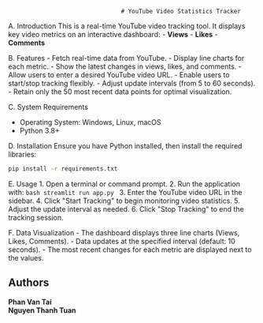                                     # YouTube Video Statistics Tracker

A. Introduction
This is a real-time YouTube video tracking tool. It displays key video metrics on an interactive dashboard:
        - **Views**
        - **Likes**
        - **Comments**

B. Features
        - Fetch real-time data from YouTube.
        - Display line charts for each metric.
        - Show the latest changes in views, likes, and comments.
        - Allow users to enter a desired YouTube video URL.
        - Enable users to start/stop tracking flexibly.
        - Adjust update intervals (from 5 to 60 seconds).
        - Retain only the 50 most recent data points for optimal visualization.

C. System Requirements
- Operating System: Windows, Linux, macOS
- Python 3.8+

D. Installation
Ensure you have Python installed, then install the required libraries:

```bash
pip install -r requirements.txt
```

E. Usage
        1. Open a terminal or command prompt.
        2. Run the application with:
        ```bash
        streamlit run app.py
        ```
        3. Enter the YouTube video URL in the sidebar.
        4. Click "Start Tracking" to begin monitoring video statistics.
        5. Adjust the update interval as needed.
        6. Click "Stop Tracking" to end the tracking session.

F. Data Visualization
    - The dashboard displays three line charts (Views, Likes, Comments).
    - Data updates at the specified interval (default: 10 seconds).
    - The most recent changes for each metric are displayed next to the values.

## Authors
**Phan Van Tai**  
**Nguyen Thanh Tuan**